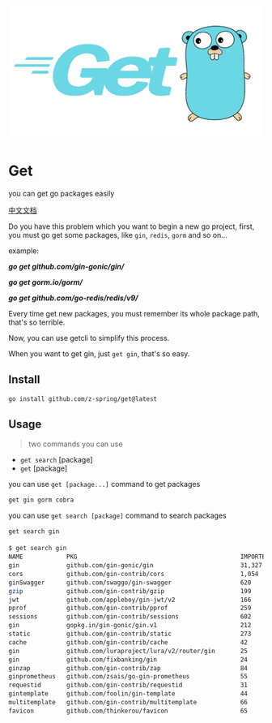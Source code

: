 ![img.png](img.png)
# Get

you can get go packages easily

[中文文档](https://github.com/Z-Spring/get/blob/master/README_ZH.md)

Do you have this problem which you want to begin a new go project, first,
you must go get some packages, like `gin`, `redis`, `gorm` and so on...

example:

***go get github.com/gin-gonic/gin/***  <p>
***go get gorm.io/gorm/***  <p>
***go get github.com/go-redis/redis/v9/***  <p>

Every time get new packages, you must remember its whole package path,
that's so terrible. <p>

Now, you can use getcli to simplify this process.   <p>
When you want to get gin, just `get gin`, that's so easy.


## Install
```bash
go install github.com/z-spring/get@latest
```
## Usage
> two commands you can use
* `get search` [package]
* `get` [package] <p>

you can use `get [package...]` command to get  packages  <p>

```bash
get gin gorm cobra
```
you can use `get search [package]` command to search  packages

```bash
get search gin

$ get search gin
NAME            PKG                                             IMPORTED
gin             github.com/gin-gonic/gin                        31,327
cors            github.com/gin-contrib/cors                     1,054
ginSwagger      github.com/swaggo/gin-swagger                   620
gzip            github.com/gin-contrib/gzip                     199
jwt             github.com/appleboy/gin-jwt/v2                  166
pprof           github.com/gin-contrib/pprof                    259
sessions        github.com/gin-contrib/sessions                 602
gin             gopkg.in/gin-gonic/gin.v1                       212
static          github.com/gin-contrib/static                   273
cache           github.com/gin-contrib/cache                    42
gin             github.com/luraproject/lura/v2/router/gin       25
gin             github.com/fixbanking/gin                       24
ginzap          github.com/gin-contrib/zap                      84
ginprometheus   github.com/zsais/go-gin-prometheus              55
requestid       github.com/gin-contrib/requestid                31
gintemplate     github.com/foolin/gin-template                  44
multitemplate   github.com/gin-contrib/multitemplate            66
favicon         github.com/thinkerou/favicon                    65
```
